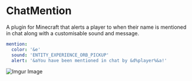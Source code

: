 # ChatMention
A plugin for Minecraft that alerts a player to when their name is mentioned in chat along with a customisable sound and message.

```yaml
mention:
  color: '&e'
  sound: 'ENTITY_EXPERIENCE_ORB_PICKUP'
  alert: '&aYou have been mentioned in chat by &d%player%&a!'
```

![Imgur Image](https://i.imgur.com/zOv53I9.png)
